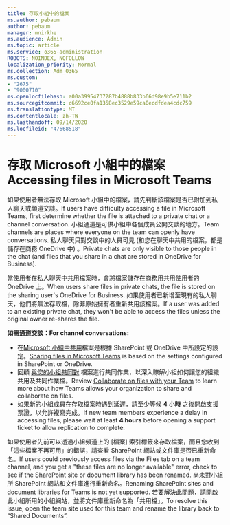 ```yaml
---
title: 存取小組中的檔案
ms.author: pebaum
author: pebaum
manager: mnirkhe
ms.audience: Admin
ms.topic: article
ms.service: o365-administration
ROBOTS: NOINDEX, NOFOLLOW
localization_priority: Normal
ms.collection: Adm_O365
ms.custom:
- "2675"
- "9000710"
ms.openlocfilehash: a00a39954737287b4888b833b66d98e9b5e711b2
ms.sourcegitcommit: c6692ce0fa1358ec3529e59ca0ecdfdea4cdc759
ms.translationtype: MT
ms.contentlocale: zh-TW
ms.lasthandoff: 09/14/2020
ms.locfileid: "47668518"
---
```

# <a name="accessing-files-in-microsoft-teams"></a><span data-ttu-id="a30f0-102">存取 Microsoft 小組中的檔案</span><span class="sxs-lookup"><span data-stu-id="a30f0-102">Accessing files in Microsoft Teams</span></span>

<span data-ttu-id="a30f0-103">如果使用者無法存取 Microsoft 小組中的檔案，請先判斷該檔案是否已附加到私人聊天或頻道交談。</span><span class="sxs-lookup"><span data-stu-id="a30f0-103">If users have difficulty accessing a file in Microsoft Teams, first determine whether the file is attached to a private chat or a channel conversation.</span></span> <span data-ttu-id="a30f0-104">小組通道是可供小組中各個成員公開交談的地方。</span><span class="sxs-lookup"><span data-stu-id="a30f0-104">Team channels are places where everyone on the team can openly have conversations.</span></span> <span data-ttu-id="a30f0-105">私人聊天只對交談中的人員可見 (和您在聊天中共用的檔案，都是儲存在商務 OneDrive 中) 。</span><span class="sxs-lookup"><span data-stu-id="a30f0-105">Private chats are only visible to those people in the chat (and files that you share in a chat are stored in OneDrive for Business).</span></span>

<span data-ttu-id="a30f0-106">當使用者在私人聊天中共用檔案時，會將檔案儲存在商務用共用使用者的 OneDrive 上。</span><span class="sxs-lookup"><span data-stu-id="a30f0-106">When users share files in private chats, the file is stored on the sharing user's OneDrive for Business.</span></span> <span data-ttu-id="a30f0-107">如果使用者已新增至現有的私人聊天，他們將無法存取檔，除非原始擁有者重新共用該檔案。</span><span class="sxs-lookup"><span data-stu-id="a30f0-107">If a user was added to an existing private chat, they won't be able to access the files unless the original owner re-shares the file.</span></span>    

<span data-ttu-id="a30f0-108">**如需通道交談：**</span><span class="sxs-lookup"><span data-stu-id="a30f0-108">**For channel conversations:**</span></span>

- <span data-ttu-id="a30f0-109">在[Microsoft 小組中共用](https://docs.microsoft.com/MicrosoftTeams/sharing-files-in-teams)檔案是根據 SharePoint 或 OneDrive 中所設定的設定。</span><span class="sxs-lookup"><span data-stu-id="a30f0-109">[Sharing files in Microsoft Teams](https://docs.microsoft.com/MicrosoftTeams/sharing-files-in-teams) is based on the settings configured in SharePoint or OneDrive.</span></span> 
- <span data-ttu-id="a30f0-110">回顧 [與您的小組共同對](https://support.office.com/article/Collaborate-on-files-with-your-Team-9b200289-dbac-4823-85bd-628a5c7bb0ae) 檔案進行共同作業，以深入瞭解小組如何讓您的組織共用及共同作業檔。</span><span class="sxs-lookup"><span data-stu-id="a30f0-110">Review [Collaborate on files with your Team](https://support.office.com/article/Collaborate-on-files-with-your-Team-9b200289-dbac-4823-85bd-628a5c7bb0ae) to learn more about how Teams allows your organization to share and collaborate on files.</span></span> 
- <span data-ttu-id="a30f0-111">如果新的小組成員在存取檔案時遇到延遲，請至少等候 **4 小時** 之後開啟支援票證，以允許複寫完成。</span><span class="sxs-lookup"><span data-stu-id="a30f0-111">If new team members experience a delay in accessing files, please wait at least **4 hours** before opening a support ticket to allow replication to complete.</span></span> 

<span data-ttu-id="a30f0-112">如果使用者先前可以透過小組頻道上的 [檔案] 索引標籤來存取檔案，而且您收到「這些檔案不再可用」的錯誤，請查看 SharePoint 網站或文件庫是否已重新命名。</span><span class="sxs-lookup"><span data-stu-id="a30f0-112">If users could previously access files via the Files tab on a team channel, and you get a "these files are no longer available" error, check to see if the SharePoint site or document library has been renamed.</span></span> <span data-ttu-id="a30f0-113">尚未對小組所 SharePoint 網站和文件庫進行重新命名。</span><span class="sxs-lookup"><span data-stu-id="a30f0-113">Renaming SharePoint sites and document libraries for Teams is not yet supported.</span></span> <span data-ttu-id="a30f0-114">若要解決此問題，請開啟此小組所用的小組網站，並將文件庫重新命名為「共用檔」。</span><span class="sxs-lookup"><span data-stu-id="a30f0-114">To resolve this issue, open the team site used for this team and rename the library back to “Shared Documents”.</span></span>